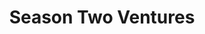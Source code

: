 ---
layout: firm_page
title: "Season Two Ventures"
id: "seasontwo.vc"
permalink: "/seasontwoventuresseasontwo.vc/"
website: "https://seasontwo.vc"
offices: "Bengaluru (India), Irvine (United States)"
investment_stages: "Seed, Series A"
portfolio_companies: "Twixor, Aerchain, Lumiq"
portfolio_link: "https://seasontwo.vc/#portfolio"
investment_markets: "Technology, Fintech, Healthcare"
founded_year: "2019"
description: "Season Two Ventures focuses on early-stage and growth-stage B2B investments in technology, fintech, and healthcare. They prioritize founder needs and leverage their extensive network to support innovative businesses. Their investment strategy aims for positive returns through capital gains and investment income."
linkedin: "https://www.linkedin.com/company/season-two-ventures"
twitter: ""
instagram: ""
team_page: "https://seasontwo.vc/#team"
investor_type: "Venture Capital"
crunchbase: "https://www.crunchbase.com/organization/season-two-ventures"
pitchbook: "https://pitchbook.com/profiles/investor/339776-11"

# SEO Optimization
meta_title: "Season Two Ventures - VC Firm - projectstartups.com"
meta_description: "Season Two Ventures, Season Two Ventures focuses on early-stage and growth-stage B2B investments in technology, fintech, and healthcare. They prioritize founder needs and ..."
meta_keywords: "Season Two Ventures, Technology, Fintech, Healthcare, VC firm, venture capital, startup investor, projectstartups.com"
canonical_url: "https://vc.projectstartups.com/seasontwoventuresseasontwo.vc/"
---